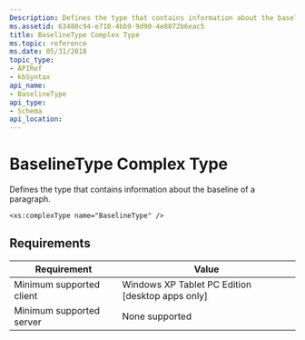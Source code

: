 ```yaml
---
Description: Defines the type that contains information about the baseline of a paragraph.
ms.assetid: 63480c94-e710-4bb9-9d90-4e8072b6eac5
title: BaselineType Complex Type
ms.topic: reference
ms.date: 05/31/2018
topic_type: 
- APIRef
- kbSyntax
api_name: 
- BaselineType
api_type: 
- Schema
api_location: 
---
```


# BaselineType Complex Type

Defines the type that contains information about the baseline of a paragraph.

``` syntax
<xs:complexType name="BaselineType" />
```

## Requirements



| Requirement | Value |
|-------------------------------------|---------------------------------------------------------------|
| Minimum supported client<br/> | Windows XP Tablet PC Edition \[desktop apps only\]<br/> |
| Minimum supported server<br/> | None supported<br/>                                     |



 

 




